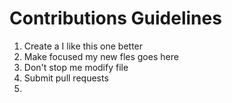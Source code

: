 # Contributions Guidelines

1. Create a I like this one better
2. Make focused my new fles goes here
3. Don't stop me modify file
4. Submit pull requests
5. 
